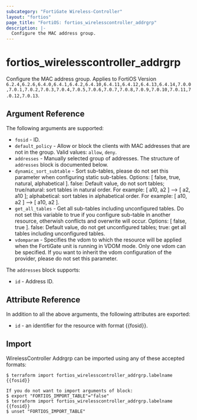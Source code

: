 ```yaml
---
subcategory: "FortiGate Wireless-Controller"
layout: "fortios"
page_title: "FortiOS: fortios_wirelesscontroller_addrgrp"
description: |-
  Configure the MAC address group.
---
```


# fortios_wirelesscontroller_addrgrp
Configure the MAC address group. Applies to FortiOS Version `6.2.4,6.2.6,6.4.0,6.4.1,6.4.2,6.4.10,6.4.11,6.4.12,6.4.13,6.4.14,7.0.0,7.0.1,7.0.2,7.0.3,7.0.4,7.0.5,7.0.6,7.0.7,7.0.8,7.0.9,7.0.10,7.0.11,7.0.12,7.0.13`.

## Argument Reference

The following arguments are supported:

* `fosid` - ID.
* `default_policy` - Allow or block the clients with MAC addresses that are not in the group. Valid values: `allow`, `deny`.
* `addresses` - Manually selected group of addresses. The structure of `addresses` block is documented below.
* `dynamic_sort_subtable` - Sort sub-tables, please do not set this parameter when configuring static sub-tables. Options: [ false, true, natural, alphabetical ]. false: Default value, do not sort tables; true/natural: sort tables in natural order. For example: [ a10, a2 ] --> [ a2, a10 ]; alphabetical: sort tables in alphabetical order. For example: [ a10, a2 ] --> [ a10, a2 ].
* `get_all_tables` - Get all sub-tables including unconfigured tables. Do not set this variable to true if you configure sub-table in another resource, otherwish conflicts and overwrite will occur. Options: [ false, true ]. false: Default value, do not get unconfigured tables; true: get all tables including unconfigured tables. 
* `vdomparam` - Specifies the vdom to which the resource will be applied when the FortiGate unit is running in VDOM mode. Only one vdom can be specified. If you want to inherit the vdom configuration of the provider, please do not set this parameter.

The `addresses` block supports:

* `id` - Address ID.


## Attribute Reference

In addition to all the above arguments, the following attributes are exported:
* `id` - an identifier for the resource with format {{fosid}}.

## Import

WirelessController Addrgrp can be imported using any of these accepted formats:
```
$ terraform import fortios_wirelesscontroller_addrgrp.labelname {{fosid}}

If you do not want to import arguments of block:
$ export "FORTIOS_IMPORT_TABLE"="false"
$ terraform import fortios_wirelesscontroller_addrgrp.labelname {{fosid}}
$ unset "FORTIOS_IMPORT_TABLE"
```
